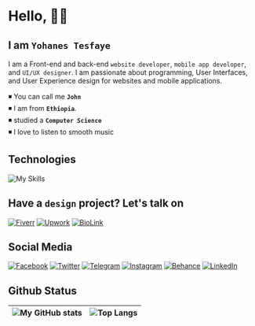 # Hello, 👋🏼

## I am **`Yohanes Tesfaye`** 

I am a Front-end and back-end `website developer`, `mobile app developer`, and `UI/UX designer`. I am passionate about programming, User Interfaces, and User Experience design for websites and mobile applications.

◾ You can call me **`John`**<br/>
◾ I am from **`Ethiopia`**.  <br/>
◾ studied a **`Computer Science`**<br/>
◾ I love to listen to smooth music <br/>

## Technologies

![My Skills](https://skillicons.dev/icons?i=html,css,sass,js,php,mysql,flutter,md,vscode,figma&theme=light)

## Have a `design` project? Let's talk on

[![Fiverr](https://img.shields.io/badge/fiverr-1DBF73?style=for-the-badge&logo=fiverr&logoColor=white)](https://www.fiverr.com/yohans_tesfaye) [![Upwork](https://img.shields.io/badge/UpWork-6FDA44?style=for-the-badge&logo=Upwork&logoColor=121212&Color=121212)](https://www.upwork.com/freelancers/~01a8b2a59e2cddb804) [![BioLink](https://img.shields.io/badge/BioLink-121212?style=for-the-badge&logo=biolink&Color=afffaf)](https://www.upwork.com/freelancers/~01a8b2a59e2cddb804) 

## Social Media

[![Facebook](https://img.shields.io/badge/Facebook-1877F2.svg?style=for-the-badge&logo=Facebook&logoColor=white&logoSize=amd)](https://fb.me/yohanstesfaye2)
[![Twitter](https://img.shields.io/badge/X.com-121212.svg?style=for-the-badge&logo=X&logoColor=white)](https://twitter.com/yohanstesfaye3)
[![Telegram](https://img.shields.io/badge/Telegram-2CA5E0?style=for-the-badge&logo=telegram&logoColor=white)](https://t.me/yohanstesfaye)
[![Instagram](https://img.shields.io/badge/Instagram-E4405F.svg?style=for-the-badge&logo=Instagram&logoColor=white)](https://instagram.com/yohanstesfaye1)
[![Behance](https://img.shields.io/badge/Behance-1769ff?style=for-the-badge&logo=behance&logoColor=white)](https://behance.net/yohans)
[![LinkedIn](https://img.shields.io/badge/linkedin-0077B5.svg?style=for-the-badge&logo=linkedin&logoColor=white)](https://linkedin.com/in/yohanestesfaye)

## Github Status

| ![My GitHub stats](https://github-stats-john.vercel.app/api?username=yohanstesfaye&show_icons=true&count_private=true&hide=contribs&hide_title=true&hide_border=true&theme=vue) | ![Top Langs](https://github-stats-john.vercel.app/api/top-langs/?username=yohanstesfaye&layout=compact&hide_border=true&theme=vue) |
| :-: | :-: |
